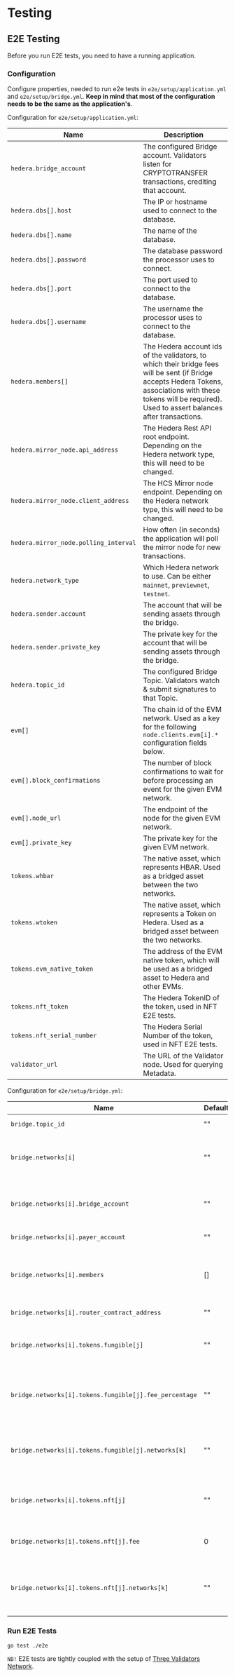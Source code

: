 # Testing

## E2E Testing

Before you run E2E tests, you need to have a running application.

### Configuration

Configure properties, needed to run e2e tests in `e2e/setup/application.yml` and `e2e/setup/bridge.yml`.
**Keep in mind that most of the configuration needs to be the same as the application's**.

Configuration for `e2e/setup/application.yml`:

Name                                      | Description                                                                                                                                                                                                       |
----------------------------------------- | ----------------------------------------------------------------------------------------------------------------------------------------------------------------------------------------------------------------- |
`hedera.bridge_account`                   | The configured Bridge account. Validators listen for CRYPTOTRANSFER transactions, crediting that account.
`hedera.dbs[].host`                       | The IP or hostname used to connect to the database.
`hedera.dbs[].name`                       | The name of the database.
`hedera.dbs[].password`                   | The database password the processor uses to connect.
`hedera.dbs[].port`                       | The port used to connect to the database.
`hedera.dbs[].username`                   | The username the processor uses to connect to the database.
`hedera.members[]`                        | The Hedera account ids of the validators, to which their bridge fees will be sent (if Bridge accepts Hedera Tokens, associations with these tokens will be required). Used to assert balances after transactions.
`hedera.mirror_node.api_address`          | The Hedera Rest API root endpoint. Depending on the Hedera network type, this will need to be changed.
`hedera.mirror_node.client_address`       | The HCS Mirror node endpoint. Depending on the Hedera network type, this will need to be changed.
`hedera.mirror_node.polling_interval`     | How often (in seconds) the application will poll the mirror node for new transactions.
`hedera.network_type`                     | Which Hedera network to use. Can be either `mainnet`, `previewnet`, `testnet`.
`hedera.sender.account`                   | The account that will be sending assets through the bridge.
`hedera.sender.private_key`               | The private key for the account that will be sending assets through the bridge.
`hedera.topic_id`                         | The configured Bridge Topic. Validators watch & submit signatures to that Topic.
`evm[]`                                   | The chain id of the EVM network. Used as a key for the following `node.clients.evm[i].*` configuration fields below.
`evm[].block_confirmations`               | The number of block confirmations to wait for before processing an event for the given EVM network. 
`evm[].node_url`                          | The endpoint of the node for the given EVM network.
`evm[].private_key`                       | The private key for the given EVM network.
`tokens.whbar`                            | The native asset, which represents HBAR. Used as a bridged asset between the two networks.
`tokens.wtoken`                           | The native asset, which represents a Token on Hedera. Used as a bridged asset between the two networks.
`tokens.evm_native_token`                 | The address of the EVM native token, which will be used as a bridged asset to Hedera and other EVMs.
`tokens.nft_token`                        | The Hedera TokenID of the token, used in NFT E2E tests.
`tokens.nft_serial_number`                | The Hedera Serial Number of the token, used in NFT E2E tests.
`validator_url`                           | The URL of the Validator node. Used for querying Metadata.


Configuration for `e2e/setup/bridge.yml`:

Name                                                           | Default                                             | Description
-------------------------------------------------------------- | --------------------------------------------------- | --------------------------------------------------------------------------------------------------------------------------------------------------------------------------------------------------
`bridge.topic_id`                                              | ""                                                  | The topic id, which the validators will use to monitor and submit consensus messages to.
`bridge.networks[i]`                                           | ""                                                  | The id of the network. **`0` stands for Hedera**. Every other id must be the `chainId` of the EVM network. Used as a key for the following `bridge.networks[i].*` configuration fields below.
`bridge.networks[i].bridge_account`                            | ""                                                  | The account id validators use to monitor for incoming transfers. Applies only for network with id `0`. Also, serves as a distributor for Hedera transfers (validator fees and bridged amounts).
`bridge.networks[i].payer_account`                             | ""                                                  | The account id paying for Hedera transfers fees. Applies **only** for network with id `0`.
`bridge.networks[i].members`                                   | []                                                  | The Hedera account ids of the validators, to which their bridge fees will be sent. Applies **only** for network with id `0`. If the bridge accepts Hedera Native Tokens, each member will need to have an association with the given token.
`bridge.networks[i].router_contract_address`                   | ""                                                  | The address of the Router contract on the EVM network. Ignored for network with id `0`.
`bridge.networks[i].tokens.fungible[j]`                        | ""                                                  | The Address/HBAR/Token ID of the native fungible asset for the given network. Used as a key to for the following `bridge.networks[i].tokens.fungible[j].*` configuration fields below.
`bridge.networks[i].tokens.fungible[j].fee_percentage`         | ""                                                  | The percentage which validators take for every bridge transfer. Applies **only** for assets from network with id `0`. Range is from 0 to 100.000 (multiplied by 1 000). Examples: 1% is 1 000, 1.234% = 1234, 0.15% = 150. Default 10% = 10 000
`bridge.networks[i].tokens.fungible[j].networks[k]`            | ""                                                  | A key-value pair representing the id and wrapped asset to which the token `j` has a wrapped representation. Example: TokenID `0.0.2473688` (`j`) on Network `0` (`i`) has a wrapped version on `80001` (`k`), which is `0x95341E9cf3Bc3f69fEBfFC0E33E2B2EC14a6F969`.
`bridge.networks[i].tokens.nft[j]`                             | ""                                                  | The Address/HBAR/Token ID of the native nft asset for the given network. Used as a key to for the following `bridge.networks[i].tokens.nft[j].*` configuration fields below.
`bridge.networks[i].tokens.nft[j].fee`                         | 0                                                   | The HBAR fee (in tinybars), which validators take for every nft bridge transfer. Applies **only** for assets from network with id `0`. Default fee is 0, which is not be supported.
`bridge.networks[i].tokens.nft[j].networks[k]`                 | ""                                                  | A key-value pair representing the id and wrapped asset to which the token `j` has a wrapped representation. Example: TokenID `0.0.2473688` (`j`) on Network `0` (`i`) has a wrapped version on `80001` (`k`), which is `0x95341E9cf3Bc3f69fEBfFC0E33E2B2EC14a6F969`.

### Run E2E Tests

```
go test ./e2e
```
`NB!` E2E tests are tightly coupled with the setup of [Three Validators Network](../examples/three-validators/README.md).